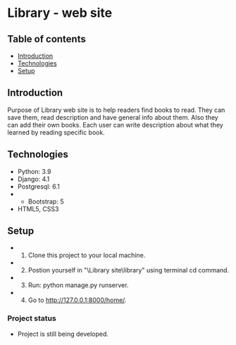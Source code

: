# Library - web site
## Table of contents
* [Introduction](#introduction)
* [Technologies](#technologies)
* [Setup](#setup)

## Introduction
Purpose of Library web site is to help readers find books to read. They can save them, read description and have general info about them. 
Also they can add their own books. Each user can write description about what they learned by reading specific book.

## Technologies
* Python: 3.9
* Django: 4.1
* Postgresql: 6.1
* * Bootstrap: 5
* HTML5, CSS3

## Setup
* 1. Clone this project to your local machine.
* 2. Postion yourself in "\Library site\library" using terminal cd command.
* 3. Run: python manage.py runserver.
* 4. Go to http://127.0.0.1:8000/home/.

### Project status
* Project is still being developed.
